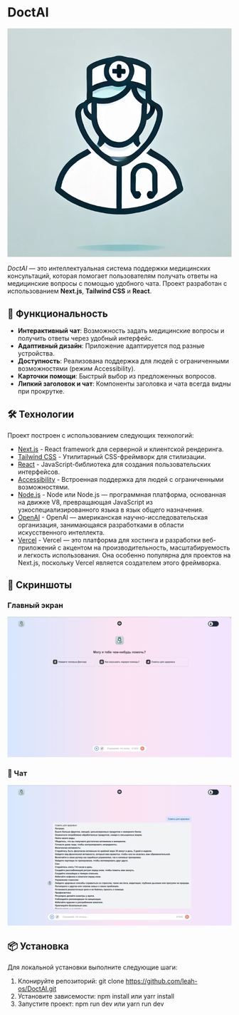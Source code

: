 # DoctAI

![DoctAI Logo](./public/logouser.png)

_DoctAI_ — это интеллектуальная система поддержки медицинских консультаций, которая помогает пользователям получать ответы на медицинские вопросы с помощью удобного чата. Проект разработан с использованием **Next.js**, **Tailwind CSS** и **React**.

## 🚀 Функциональность

- **Интерактивный чат**: Возможность задать медицинские вопросы и получить ответы через удобный интерфейс.
- **Адаптивный дизайн**: Приложение адаптируется под разные устройства.
- **Доступность**: Реализована поддержка для людей с ограниченными возможностями (режим Accessibility).
- **Карточки помощи**: Быстрый выбор из предложенных вопросов.
- **Липкий заголовок и чат**: Компоненты заголовка и чата всегда видны при прокрутке.

## 🛠 Технологии

Проект построен с использованием следующих технологий:

- [Next.js](https://nextjs.org/) - React framework для серверной и клиентской рендеринга.
- [Tailwind CSS](https://tailwindcss.com/) - Утилитарный CSS-фреймворк для стилизации.
- [React](https://reactjs.org/) - JavaScript-библиотека для создания пользовательских интерфейсов.
- [Accessibility](https://www.w3.org/WAI/) - Встроенная поддержка для людей с ограниченными возможностями.
- [Node.js](https://nodejs.org/en) - Node или Node.js — программная платформа, основанная на движке V8, превращающая JavaScript из узкоспециализированного языка в язык общего назначения.
- [OpenAI](https://openai.com/) - OpenAI — американская научно-исследовательская организация, занимающаяся разработками в области искусственного интеллекта.
- [Vercel](https://vercel.com/) - Vercel — это платформа для хостинга и разработки веб-приложений с акцентом на производительность, масштабируемость и легкость использования. Она особенно популярна для проектов на Next.js, поскольку Vercel является создателем этого фреймворка.

## 📸 Скриншоты

### Главный экран

![Главный экран](https://github.com/leah-os/DoctAI/blob/main/public/people-page.png?raw=true)


###  💬 Чат

![Чат](https://github.com/leah-os/DoctAI/blob/main/public/question.png?raw=true)

## 📦 Установка

Для локальной установки выполните следующие шаги:

1. Клонируйте репозиторий:
   git clone https://github.com/leah-os/DoctAI.git
2.  Установите зависемости:
   npm install или yarr install
3. Запустите проект:
   npm run dev или yarn run dev
